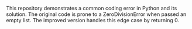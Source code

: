 This repository demonstrates a common coding error in Python and its solution. The original code is prone to a ZeroDivisionError when passed an empty list. The improved version handles this edge case by returning 0.